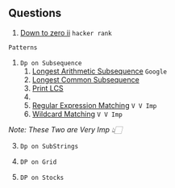 ## Questions

  1. [Down to zero ii](https://www.hackerrank.com/challenges/down-to-zero-ii/problem)  `hacker rank`

   `Patterns`

   1. `Dp on Subsequence`
       1. [Longest Arithmetic Subsequence](https://leetcode.com/problems/longest-arithmetic-subsequence/description/) `Google`
       2. [Longest Common Subsequence](https://leetcode.com/problems/longest-common-subsequence/description/)
       3. [Print LCS](https://tinyl.io/9fOZ)
       4. 
       5. [Regular Expression Matching](https://leetcode.com/problems/regular-expression-matching/description/) `V V Imp`
       6. [Wildcard  Matching](https://leetcode.com/problems/wildcard-matching/description/) `V V Imp`
  
  *Note: These Two are Very Imp 👆🏻* 

   3. `Dp on SubStrings`
      
   4. `DP on Grid`
   5. `DP on Stocks`
